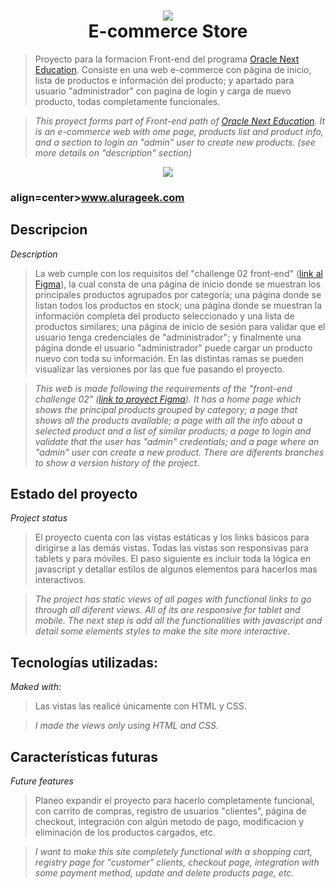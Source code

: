 <h1 align=center>
  <img src="https://github.com/santiagobartoli/programa-ONE-e-commerce-AluraGeek/blob/v2-login-and-products-pages/assets/img/Logo.svg"><br>
  E-commerce Store
</h1>

> Proyecto para la formacion Front-end del programa [Oracle Next Education](https://www.oracle.com/ar/education/oracle-next-education/). Consiste en una web e-commerce con página de inicio, lista de productos e información del producto; y apartado para usuario "administrador" con pagina de login y carga de nuevo producto, todas completamente funcionales.

> _This proyect forms part of Front-end path of [Oracle Next Education](https://www.oracle.com/ar/education/oracle-next-education/). It is an e-commerce web with ome page, products list and product info, and a section to login an "admin" user to create new products. (see more details on "description" section)_

<p align=center><img src="https://img.shields.io/badge/STATUS-EN%20DESARROLLO%2050%25-green"><br></p>

<h3>align=center><a href="https://santiagobartoli.github.io/programa-ONE-e-commerce-AluraGeek"><b>www.alurageek.com</b></a></h3>

## Descripcion
_Description_
> La web cumple con los requisitos del "challenge 02 front-end" ([link al Figma](https://www.figma.com/file/NUd563IRcuwUGyFGTwPP5W/AluraGeek?t=s92K63xfbLt1hcDi-1)), la cual consta de una página de inicio donde se muestran los principales productos agrupados por categoría; una página donde se listan todos los productos en stock; una página donde se muestran la información completa del producto seleccionado y una lista de productos similares; una página de inicio de sesión para validar que el usuario tenga credenciales de "administrador"; y finalmente una página donde el usuario "administrador" puede cargar un producto nuevo con toda su información.
> En las distintas ramas se pueden visualizar las versiones por las que fue pasando el proyecto.

> _This web is made following the requirements of the "front-end challenge 02" ([link to proyect Figma](https://www.figma.com/file/NUd563IRcuwUGyFGTwPP5W/AluraGeek?t=s92K63xfbLt1hcDi-1)). It has a home page which shows the principal products grouped by category; a page that shows all the products available; a page with all the info about a selected product and a list of similar products; a page to login and validate that the user has "admin" credentials; and a page where an "admin" user can create a new product._
> _There are diferents branches to show a version history of the project._

## Estado del proyecto
_Project status_
> El proyecto cuenta con las vistas estáticas y los links básicos para dirigirse a las demás vistas. Todas las vistas son responsivas para tablets y para móviles.
El paso siguiente es incluir toda la lógica en javascript y detallar estilos de algunos elementos para hacerlos mas interactivos.

> _The project has static views of all pages with functional links to go through all diferent views. All of its are responsive for tablet and mobile.
The next step is add all the functionalities with javascript and detail some elements styles to make the site more interactive._

## Tecnologías utilizadas:
_Maked with:_
> Las vistas las realicé únicamente con HTML y CSS.

> _I made the views only using HTML and CSS._

## Características futuras
_Future features_
> Planeo expandir el proyecto para hacerlo completamente funcional, con carrito de compras, registro de usuarios "clientes",  página de checkout, integración con algún metodo de pago, modificacion y eliminación de los productos cargados, etc.

> _I want to make this site completely functional with a shopping cart, registry page for "customer" clients, checkout page, integration with some payment method, update and delete products page, etc._
